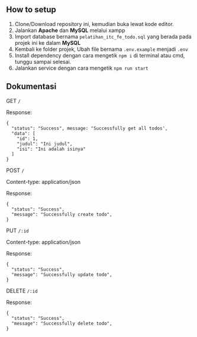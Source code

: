 ## How to setup

1. Clone/Download repository ini, kemudian buka lewat kode editor.
2. Jalankan **Apache** dan **MySQL** melalui xampp
3. Import database bernama `pelatihan_itc_fe_todo.sql` yang berada pada projek ini ke dalam **MySQL**
4. Kembali ke folder projek, Ubah file bernama `.env.example` menjadi `.env`
5. Install dependency dengan cara mengetik `npm i` di terminal atau cmd, tunggu sampai selesai.
6. Jalankan service dengan cara mengetik `npm run start`

## Dokumentasi

GET `/`

Response:

```
{
  "status": "Success", message: "Successfully get all todos',
  "data": [
    "id": 1,
    "judul": "Ini judul",
    "isi": "Ini adalah isinya"
  ]
}
```

POST `/`

Content-type: application/json

Response:
```
{
  "status": "Success",
  "message": "Successfully create todo",
}
```

PUT `/:id`

Content-type: application/json

Response:

```
{
  "status": "Success",
  "message": "Successfully update todo",
}
```

DELETE `/:id`

Response:

```
{
  "status": "Success",
  "message": "Successfully delete todo",
}
```

